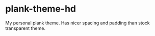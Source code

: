 # plank-theme-hd
My personal plank theme. Has nicer spacing and padding than stock transparent theme.
